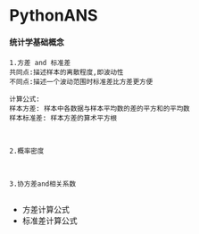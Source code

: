 # PythonANS

#### 统计学基础概念
```text
1.方差 and 标准差
共同点:描述样本的离散程度,即波动性
不同点:描述一个波动范围时标准差比方差更方便

计算公式:
样本方差: 样本中各数据与样本平均数的差的平方和的平均数
样本标准差: 样本方差的算术平方根



2.概率密度



3.协方差and相关系数


```

* 方差计算公式
* 标准差计算公式